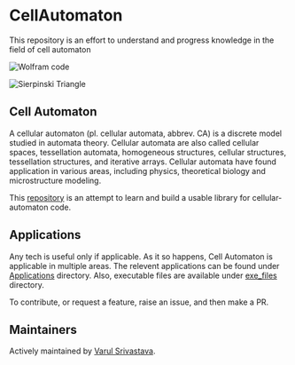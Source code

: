 # CellAutomaton
This repository is an effort to understand and progress knowledge in the field of cell automaton

![Wolfram code](https://mathworld.wolfram.com/images/eps-gif/Code0177_650.gif)

![Sierpinski Triangle](https://gifimage.net/wp-content/uploads/2018/05/sierpinski-triangle-gif-5.gif)
  
## Cell Automaton

A cellular automaton (pl. cellular automata, abbrev. CA) is a discrete model studied in automata theory. Cellular automata are also called cellular spaces, tessellation automata, homogeneous structures, cellular structures, tessellation structures, and iterative arrays. Cellular automata have found application in various areas, including physics, theoretical biology and microstructure modeling. 

This [repository](https://github.com/vs666/CellAutomaton) is an attempt to learn and build a usable library for cellular-automaton code.

## Applications

Any tech is useful only if applicable. As it so happens, Cell Automaton is applicable in multiple areas. The relevent applications can be found under 
[Applications](https://github.com/vs666/CellAutomaton/tree/master/Applications) directory.
Also, executable files are available under [exe_files](https://github.com/vs666/CellAutomaton/tree/master/exe_files) directory.

To contribute, or request a feature, raise an issue, and then make a PR.

## Maintainers

Actively maintained by [Varul Srivastava](https://github.com/vs666).
